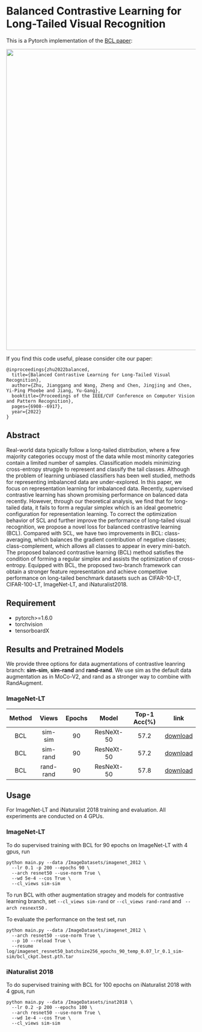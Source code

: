 # Balanced Contrastive Learning for Long-Tailed Visual Recognition

This is a Pytorch implementation of the [BCL paper](https://openaccess.thecvf.com/content/CVPR2022/papers/Zhu_Balanced_Contrastive_Learning_for_Long-Tailed_Visual_Recognition_CVPR_2022_paper.pdf):
<p align="center">
<img src="https://github.com/FlamieZhu/BCL/blob/main/img/bcl.png" width="800">
</p>

If you find this code useful, please consider cite our paper:
```
@inproceedings{zhu2022balanced,
  title={Balanced Contrastive Learning for Long-Tailed Visual Recognition},
  author={Zhu, Jianggang and Wang, Zheng and Chen, Jingjing and Chen, Yi-Ping Phoebe and Jiang, Yu-Gang},
  booktitle={Proceedings of the IEEE/CVF Conference on Computer Vision and Pattern Recognition},
  pages={6908--6917},
  year={2022}
}
```
## Abstract
Real-world data typically follow a long-tailed distribution, where a few majority categories occupy most of the data while most minority categories contain a limited number of samples. Classification models minimizing cross-entropy struggle to represent and classify the tail classes. Although the problem of learning unbiased classifiers has been well studied, methods for representing imbalanced data are under-explored. In this paper, we focus on representation learning for imbalanced data. Recently, supervised contrastive learning has shown promising performance on balanced data recently. However, through our theoretical analysis, we find that for long-tailed data, it fails to form a regular simplex which is an ideal geometric configuration for representation learning. To correct the optimization behavior of SCL and further improve the performance of long-tailed visual recognition, we propose a novel loss for balanced contrastive learning (BCL). Compared with SCL, we have two improvements in BCL: class-averaging, which balances the gradient contribution of negative classes; class-complement, which allows all classes to appear in every mini-batch. The proposed balanced contrastive learning (BCL) method satisfies the condition of forming a regular simplex and assists the optimization of cross-entropy. Equipped with BCL, the proposed two-branch framework can obtain a stronger feature representation and achieve competitive performance on long-tailed benchmark datasets such as CIFAR-10-LT, CIFAR-100-LT, ImageNet-LT, and iNaturalist2018.

## Requirement
- pytorch>=1.6.0
- torchvision
- tensorboardX

## Results and Pretrained Models
We provide three options for data augmentations of contrastive leanring branch: **sim-sim**, **sim-rand** and **rand-rand**. We use sim as the default data augmentation as in MoCo-V2, and rand as a stronger way to combine with RandAugment.
### ImageNet-LT 
 | Method | Views |Epochs| Model | Top-1 Acc(%) | link | 
 | :---: | :---: |:---: | :---: | :---: | :---: | 
 |BCL| sim-sim  | 90 | ResNeXt-50   | 57.2 | [download](https://drive.google.com/file/d/1HLdH6B4yNcLTpnW9azVjWTZUsCVGCAUY/view?usp=sharing) | 
 |BCL| sim-rand | 90 | ResNeXt-50   | 57.2 | [download](https://drive.google.com/file/d/1r4tkh8zxBp6mjFGfupOpJEvUfx9UPT_4/view?usp=sharing)|
 |BCL| rand-rand | 90 | ResNeXt-50   | 57.8 | [download](https://drive.google.com/file/d/1UXYceJXMybkipkTgznfnpTLidoLdNfcy/view?usp=sharing) |
 
## Usage
For ImageNet-LT and iNaturalist 2018 training and evaluation. All experiments are conducted on 4 GPUs.
### ImageNet-LT 
To do supervised training with BCL for 90 epochs on ImageNet-LT with 4 gpus, run
```
python main.py --data /ImageDatasets/imagenet_2012 \
  --lr 0.1 -p 200 --epochs 90 \
  --arch resnet50 --use-norm True \
  --wd 5e-4 --cos True \
  --cl_views sim-sim
```
To run BCL with other augmentation stragey and models for contrastive learning branch, set `--cl_views sim-rand` or `--cl_views rand-rand` and ` --arch resnext50` .


To evaluate the performance on the test set, run
```
python main.py --data /ImageDatasets/imagenet_2012 \
  --arch resnet50 --use-norm True \
  --p 10 --reload True \
  --resume log/imagenet_resnet50_batchsize256_epochs_90_temp_0.07_lr_0.1_sim-sim/bcl_ckpt.best.pth.tar
```
### iNaturalist 2018 
To do supervised training with BCL for 100 epochs on iNaturalist 2018 with 4 gpus, run
```
python main.py --data /ImageDatasets/inat2018 \
  --lr 0.2 -p 200 --epochs 100 \
  --arch resnet50 --use-norm True \
  --wd 1e-4 --cos True \
  --cl_views sim-sim
```
